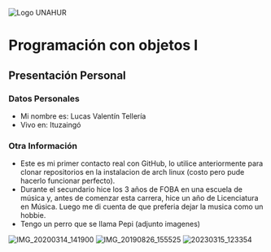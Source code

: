 ![Logo UNAHUR](./UNAHUR.png)

# Programación con objetos I
## Presentación Personal

### Datos Personales
- Mi nombre es: Lucas Valentín Tellería
- Vivo en: Ituzaingó


### Otra Información
- Este es mi primer contacto real con GitHub, lo utilice anteriormente para clonar repositorios en la instalacion de arch linux (costo pero pude hacerlo funcionar perfecto).
- Durante el secundario hice los 3 años de FOBA en una escuela de música y, antes de comenzar esta carrera, hice un año de Licenciatura en Música. Luego me di cuenta de que preferia dejar la musica como un hobbie.
- Tengo un perro que se llama Pepi (adjunto imagenes)
  
![IMG_20200314_141900](https://github.com/user-attachments/assets/255c8de3-ade4-4b44-b820-6959d3eb1546)
![IMG_20190826_155525](https://github.com/user-attachments/assets/af296ed2-dd89-43f4-ba20-3ab2f248ba79)
![20230315_123354](https://github.com/user-attachments/assets/cf67ac17-5fb0-4db8-aacb-ff11f3779fa8)

